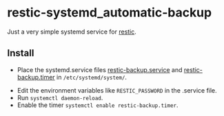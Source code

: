 # restic-systemd_automatic-backup

Just a very simple systemd service for [restic](https://restic.net/).


## Install
 
* Place the systemd.service files [restic-backup.service](https://github.com/LeoWinterDE/restic-systemd_automatic-backup/blob/main/restic-backup.service) and [restic-backup.timer](https://github.com/LeoWinterDE/restic-systemd_automatic-backup/blob/main/restic-backup.timer) in `/etc/systemd/system/`.
- Edit the environment variables like `RESTIC_PASSWORD` in the .service file.
- Run `systemctl daemon-reload`.
- Enable the timer `systemctl enable restic-backup.timer`.
